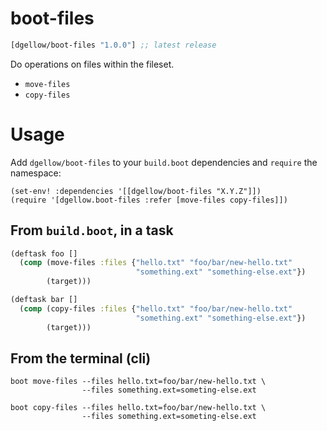 # boot-files

[](dependency)
```clojure
[dgellow/boot-files "1.0.0"] ;; latest release
```
[](/dependency)

Do operations on files within the fileset.

- `move-files`
- `copy-files`

# Usage

Add `dgellow/boot-files` to your `build.boot` dependencies and `require` the namespace:

```
(set-env! :dependencies '[[dgellow/boot-files "X.Y.Z"]])
(require '[dgellow.boot-files :refer [move-files copy-files]])
```

## From `build.boot`, in a task

```clojure
(deftask foo []
  (comp (move-files :files {"hello.txt" "foo/bar/new-hello.txt"
                            "something.ext" "something-else.ext"})
        (target)))

(deftask bar []
  (comp (copy-files :files {"hello.txt" "foo/bar/new-hello.txt"
                            "something.ext" "something-else.ext"})
        (target)))
```

## From the terminal (cli)

```
boot move-files --files hello.txt=foo/bar/new-hello.txt \
                --files something.ext=someting-else.ext
```

```
boot copy-files --files hello.txt=foo/bar/new-hello.txt \
                --files something.ext=someting-else.ext
```
